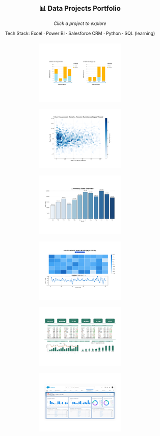 <h2 align="center">📊 Data Projects Portfolio</h2>
<p align="center"><i>Click a project to explore</i></p>
<p align="center">Tech Stack: Excel · Power BI · Salesforce CRM · Python · SQL (learning)</p>

<div align="center">

  <!-- Project One -->
  <a href="https://github.com/tlalocalvarez/project-one" target="_blank">
    <img src="https://github.com/Tlaloxx/Tlaloxx/blob/main/uno.png" width="260" alt="Project One" style="margin: 10px;">
  </a>

  <!-- Project Two -->
  <a href="https://github.com/tlalocalvarez/project-two" target="_blank">
    <img src="https://github.com/Tlaloxx/Tlaloxx/blob/main/dos.png" width="260" alt="Project Two" style="margin: 10px;">
  </a>

  <!-- Project Three -->
  <a href="https://github.com/tlalocalvarez/project-three" target="_blank">
    <img src="https://github.com/Tlaloxx/Tlaloxx/blob/main/tres.png" width="260" alt="Project Three" style="margin: 10px;">
  </a>

  <!-- Project Four -->
  <a href="https://github.com/tlalocalvarez/project-four" target="_blank">
    <img src="https://github.com/Tlaloxx/Tlaloxx/blob/main/cuatro.png" width="260" alt="Project Four" style="margin: 10px;">
  </a>

  <!-- Project Five -->
  <a href="https://github.com/tlalocalvarez/project-five" target="_blank">
    <img src="https://github.com/Tlaloxx/Tlaloxx/blob/main/cinco.png" width="260" alt="Project Five" style="margin: 10px;">
  </a>

  <!-- Project Six -->
  <a href="https://github.com/tlalocalvarez/project-six" target="_blank">
    <img src="https://github.com/Tlaloxx/Tlaloxx/blob/main/seis.png" width="260" alt="Project Six" style="margin: 10px;">
  </a>

</div>
